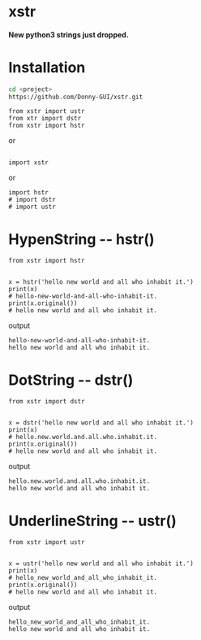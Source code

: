 # xstr

#### New python3 strings just dropped. 

# Installation

```bash
cd <project>
https://github.com/Donny-GUI/xstr.git
```

```python3
from xstr import ustr
from xtr import dstr
from xstr import hstr
```

or

```python3

import xstr

```

or 

```python3
import hstr
# import dstr
# import ustr
```


# HypenString  --    hstr()

```python3
from xstr import hstr


x = hstr('hello new world and all who inhabit it.')
print(x)
# hello-new-world-and-all-who-inhabit-it.
print(x.original())
# hello new world and all who inhabit it.

```

output


```output
hello-new-world-and-all-who-inhabit-it.
hello new world and all who inhabit it.
```


# DotString   --  dstr()  

```python3
from xstr import dstr


x = dstr('hello new world and all who inhabit it.')
print(x)
# hello.new.world.and.all.who.inhabit.it.
print(x.original())
# hello new world and all who inhabit it.

```


output


```output
hello.new.world.and.all.who.inhabit.it.
hello new world and all who inhabit it.
```

# UnderlineString --  ustr()  

```python3
from xstr import ustr


x = ustr('hello new world and all who inhabit it.')
print(x)
# hello_new_world_and_all_who_inhabit_it.
print(x.original())
# hello new world and all who inhabit it.

```

output


```output
hello_new_world_and_all_who_inhabit_it.
hello new world and all who inhabit it.
```

